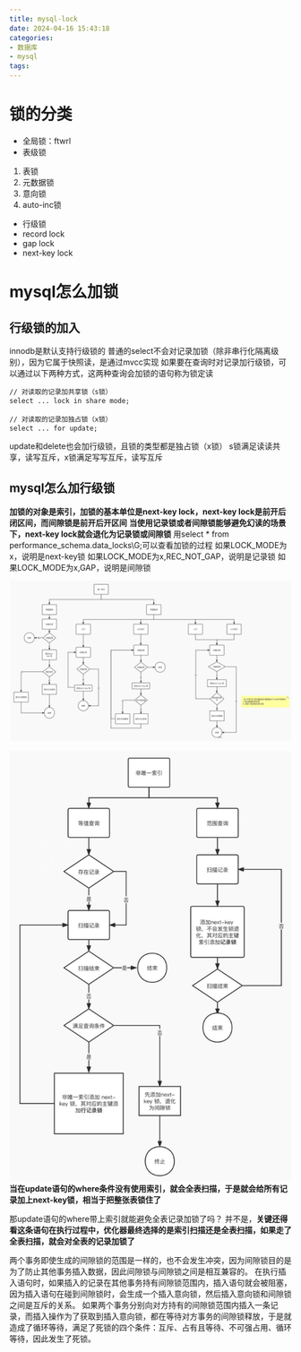 ```yaml
---
title: mysql-lock
date: 2024-04-16 15:43:18
categories:
- 数据库
- mysql
tags:
---
```


# 锁的分类
- 全局锁：ftwrl
- 表级锁
1. 表锁
2. 元数据锁
3. 意向锁
4. auto-inc锁
- 行级锁
- record lock
- gap lock
- next-key lock

# mysql怎么加锁
## 行级锁的加入
innodb是默认支持行级锁的
普通的select不会对记录加锁（除非串行化隔离级别），因为它属于快照读，是通过mvcc实现
如果要在查询时对记录加行级锁，可以通过以下两种方式，这两种查询会加锁的语句称为锁定读
```mysql
// 对读取的记录加共享锁（s锁）
select ... lock in share mode;

// 对读取的记录加独占锁（x锁）
select ... for update;
```
update和delete也会加行级锁，且锁的类型都是独占锁（x锁）
s锁满足读读共享，读写互斥，x锁满足写写互斥，读写互斥

## mysql怎么加行级锁
**加锁的对象是索引，加锁的基本单位是next-key lock，next-key lock是前开后闭区间，而间隙锁是前开后开区间**
**当使用记录锁或者间隙锁能够避免幻读的场景下，next-key lock就会退化为记录锁或间隙锁**
用select * from performance_schema.data_locks\G;可以查看加锁的过程
如果LOCK_MODE为x，说明是next-key锁
如果LOCK_MODE为x,REC_NOT_GAP，说明是记录锁
如果LOCK_MODE为x,GAP，说明是间隙锁

![img](..\images\唯一索引加锁流程.jpeg)

![img](..\images\非唯一索引加锁流程.jpeg)
**当在update语句的where条件没有使用索引，就会全表扫描，于是就会给所有记录加上next-key锁，相当于把整张表锁住了**

那update语句的where带上索引就能避免全表记录加锁了吗？
并不是，**关键还得看这条语句在执行过程中，优化器最终选择的是索引扫描还是全表扫描，如果走了全表扫描，就会对全表的记录加锁了**

两个事务即使生成的间隙锁的范围是一样的，也不会发生冲突，因为间隙锁目的是为了防止其他事务插入数据，因此间隙锁与间隙锁之间是相互兼容的。
在执行插入语句时，如果插入的记录在其他事务持有间隙锁范围内，插入语句就会被阻塞，因为插入语句在碰到间隙锁时，会生成一个插入意向锁，然后插入意向锁和间隙锁之间是互斥的关系。
如果两个事务分别向对方持有的间隙锁范围内插入一条记录，而插入操作为了获取到插入意向锁，都在等待对方事务的间隙锁释放，于是就造成了循环等待，满足了死锁的四个条件：互斥、占有且等待、不可强占用、循环等待，因此发生了死锁。